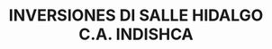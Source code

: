 ---
title: "INVERSIONES DI SALLE HIDALGO C.A. INDISHCA"
url: /barcelona/inversiones-di-salle-hidalgo-c-a-indishca/
shop: reparación de automóviles
---
